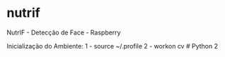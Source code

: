 # nutrif
NutrIF - Detecção de Face - Raspberry

Inicialização do Ambiente:
1 - source ~/.profile
2 - workon cv # Python 2
